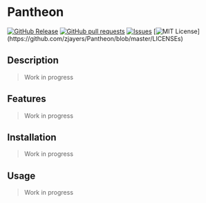 # Pantheon
[![GitHub Release](https://img.shields.io/github/release/zjayers/Pantheon.svg?style=flat)]()
[![GitHub pull requests](https://img.shields.io/github/issues-pr/zjayers/Pantheon.svg?style=flat)]()
[![Issues](https://img.shields.io/github/issues-raw/zjayers/Pantheon.svg?maxAge=25000)](https://github.com/zjayers/Pantheon/issues)
[![MIT License](https://img.shields.io/apm/l/atomic-ui.svg?)](https://github.com/zjayers/Pantheon/blob/master/LICENSEs)

## Description

> Work in progress

## Features

> Work in progress

## Installation

> Work in progress

## Usage

> Work in progress